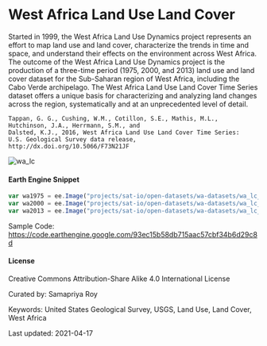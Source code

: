 # West Africa Land Use Land Cover

Started in 1999, the West Africa Land Use Dynamics project represents an effort to map land use and land cover, characterize the trends in time and space, and understand their effects on the environment across West Africa. The outcome of the West Africa Land Use Dynamics project is the production of a three-time period (1975, 2000, and 2013) land use and land cover dataset for the Sub-Saharan region of West Africa, including the Cabo Verde archipelago. The West Africa Land Use Land Cover Time Series dataset offers a unique basis for characterizing and analyzing land changes across the region, systematically and at an unprecedented level of detail.


```
Tappan, G. G., Cushing, W.M., Cotillon, S.E., Mathis, M.L., Hutchinson, J.A., Herrmann, S.M., and
Dalsted, K.J., 2016, West Africa Land Use Land Cover Time Series:
U.S. Geological Survey data release, http://dx.doi.org/10.5066/F73N21JF
```

![wa_lc](https://user-images.githubusercontent.com/6677629/115177498-f7ec6200-a094-11eb-915d-5739ed5994fb.gif)

#### Earth Engine Snippet

```js
var wa1975 = ee.Image("projects/sat-io/open-datasets/wa-datasets/wa_lc_usgs_1975");
var wa2000 = ee.Image("projects/sat-io/open-datasets/wa-datasets/wa_lc_usgs_2000");
var wa2013 = ee.Image("projects/sat-io/open-datasets/wa-datasets/wa_lc_usgs_2013");
```

Sample Code: https://code.earthengine.google.com/93ec15b58db715aac57cbf34b6d29c8d

#### License

Creative Commons Attribution-Share Alike 4.0 International License


Curated by: Samapriya Roy

Keywords: United States Geological Survey, USGS, Land Use, Land Cover, West Africa

Last updated: 2021-04-17
